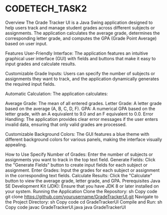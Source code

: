 # CODETECH_TASK2

Overview
The Grade Tracker UI is a Java Swing application designed to help users track and manage student grades across different subjects or assignments. The application calculates the average grade, determines the corresponding letter grade, and computes the GPA (Grade Point Average) based on user input.

Features
User-Friendly Interface: The application features an intuitive graphical user interface (GUI) with fields and buttons that make it easy to input grades and calculate results.

Customizable Grade Inputs: Users can specify the number of subjects or assignments they want to track, and the application dynamically generates the required input fields.

Automatic Calculation: The application calculates:

Average Grade: The mean of all entered grades.
Letter Grade: A letter grade based on the average (A, B, C, D, F).
GPA: A numerical GPA based on the letter grade, with an A equivalent to 9.0 and an F equivalent to 0.0.
Error Handling: The application provides clear error messages if the user enters invalid data, ensuring that only valid grades are processed.

Customizable Background Colors: The GUI features a blue theme with different background colors for various panels, making the interface visually appealing.

How to Use
Specify Number of Grades: Enter the number of subjects or assignments you want to track in the top text field.
Generate Fields: Click the "Generate Fields" button to create input fields for each subject or assignment.
Enter Grades: Input the grades for each subject or assignment in the corresponding text fields.
Calculate Results: Click the "Calculate" button to view the average grade, letter grade, and GPA.
Prerequisites
Java SE Development Kit (JDK): Ensure that you have JDK 8 or later installed on your system.
Running the Application
Clone the Repository:
sh
Copy code
git clone https://github.com/yourusername/GradeTrackerUI.git
Navigate to the Project Directory:
sh
Copy code
cd GradeTrackerUI
Compile and Run:
sh
Copy code
javac GradeTrackerUI.java
java GradeTrackerUI
